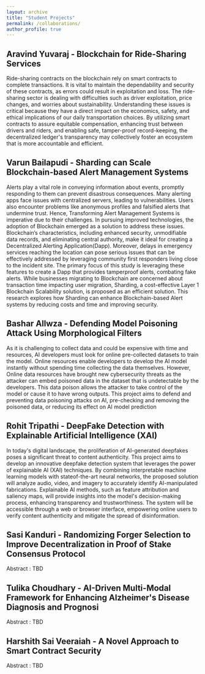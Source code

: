 ```yaml
---
layout: archive
title: "Student Projects"
permalink: /collaborations/
author_profile: true
---
```


## Aravind Yuvaraj - Blockchain for Ride-Sharing Services
Ride-sharing contracts on the blockchain rely on smart contracts to complete transactions. It is vital to maintain the dependability and security of these contracts, as errors could result in exploitation and loss. The ride-sharing sector is dealing with difficulties such as driver exploitation, price changes, and worries about sustainability. Understanding these issues is critical because they have a direct impact on the economics, safety, and ethical implications of our daily transportation choices. By utilizing smart contracts to assure equitable compensation, enhancing trust between drivers and riders, and enabling safe, tamper-proof record-keeping, the decentralized ledger's transparency may collectively foster an ecosystem that is more accountable and efficient.
  
## Varun Bailapudi - Sharding can Scale Blockchain-based Alert Management Systems
Alerts play a vital role in conveying information about events, promptly responding to them can prevent disastrous consequences. Many alerting apps face issues with centralized servers, leading to vulnerabilities. Users also encounter problems like anonymous profiles and falsified alerts that undermine trust. Hence, Transforming Alert Management Systems is imperative due to their challenges. In pursuing improved technologies, the adoption of Blockchain emerged as a solution to address these issues. Blockchain’s characteristics, including enhanced security, unmodifiable data records, and eliminating central authority, make it ideal for creating a Decentralized Alerting Application(Dapp). Moreover, delays in emergency services reaching the location can pose serious issues that can be effectively addressed by leveraging community first responders living close to the incident site. The primary focus of this study is leveraging these features to create a Dapp that provides tamperproof alerts, combating fake alerts. While businesses migrating to Blockchain are concerned about transaction time impacting user migration, Sharding, a cost-effective Layer 1 Blockchain Scalability solution, is proposed as an efficient solution. This research explores how Sharding can enhance Blockchain-based Alert systems by reducing costs and time and improving security.

## Bashar Allwza - Defending Model Poisoning Attack Using Morphological Filters
As it is challenging to collect data and could be expensive with time and resources, AI developers must look for online pre-collected datasets to train the model. Online resources enable developers to develop the AI model instantly without spending time collecting the data themselves. However, Online data resources have brought new cybersecurity threats as the attacker can embed poisoned data in the dataset that is undetectable by the developers. This data poison allows the attacker to take control of the model or cause it to have wrong outputs. This project aims to defend and preventing data poisoning attacks on AI, pre-checking and removing the poisoned data, or reducing its effect on AI model prediction

## Rohit Tripathi - DeepFake Detection with Explainable Artificial Intelligence (XAI)
In today's digital landscape, the proliferation of AI-generated deepfakes poses a significant threat to content authenticity. This project aims to develop an innovative deepfake detection system that leverages the power of explainable AI (XAI) techniques. By combining interpretable machine learning models with stateof-the-art neural networks, the proposed solution will analyze audio, video, and imagery to accurately identify AI-manipulated fabrications. Explainable AI methods, such as feature attribution and saliency maps, will provide insights into the model's decision-making process, enhancing transparency and trustworthiness. The system will be accessible through a web or browser interface, empowering online users to verify content authenticity and mitigate the spread of disinformation.

## Sasi Kanduri - Randomizing Forger Selection to Improve Decentralization in Proof of Stake Consensus Protocol
Abstract : TBD

## Tulika Choudhary - AI-Driven Multi-Modal Framework for Enhancing Alzheimer's Disease Diagnosis and Prognosi
Abstract : TBD

## Harshith Sai Veeraiah - A Novel Approach to Smart Contract Security
Abstract : TBD


